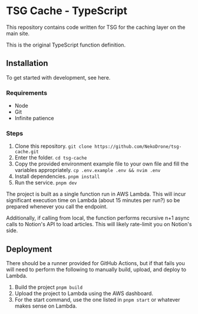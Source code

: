 # TSG Cache - TypeScript

This repository contains code written for TSG for the caching layer on the main site.

This is the original TypeScript function definition.

## Installation

To get started with development, see here.

### Requirements

- Node
- Git
- Infinite patience

### Steps

1. Clone this repository. `git clone https://github.com/NekoDrone/tsg-cache.git`
2. Enter the folder. `cd tsg-cache`
3. Copy the provided environment example file to your own file and fill the variables appropriately. `cp .env.example .env && nvim .env`
4. Install dependencies. `pnpm install`
5. Run the service. `pnpm dev`

The project is built as a single function run in AWS Lambda. This will incur significant execution time on Lambda (about 15 minutes per run?) so be prepared whenever you call the endpoint.

Additionally, if calling from local, the function performs recursive n+1 async calls to Notion's API to load articles. This will likely rate-limit you on Notion's side.

## Deployment

There should be a runner provided for GitHub Actions, but if that fails you will need to perform the following to manually build, upload, and deploy to Lambda.

1. Build the project `pnpm build`
2. Upload the project to Lambda using the AWS dashboard.
3. For the start command, use the one listed in `pnpm start` or whatever makes sense on Lambda.
